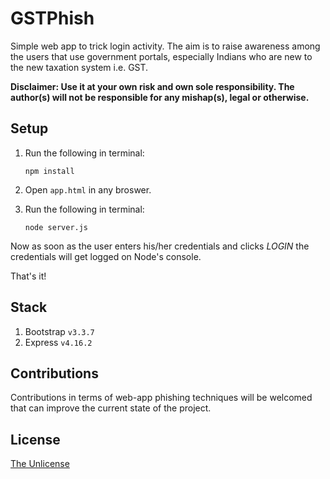 # GSTPhish
Simple web app to trick login activity. The aim is to raise awareness among the users that use government portals, especially Indians who are new to the new taxation system i.e. GST.

**Disclaimer: Use it at your own risk and own sole responsibility. The author(s) will not be responsible for any mishap(s), legal or otherwise.**

## Setup
1. Run the following in terminal:
    ```
    npm install
    ``` 

2. Open `app.html` in any broswer.

3. Run the following in terminal:
    ```$xslt
    node server.js
    ```

Now as soon as the user enters his/her credentials and clicks _LOGIN_ the credentials will get logged on Node's console.

That's it!


## Stack

1. Bootstrap `v3.3.7`
2. Express `v4.16.2`

## Contributions
Contributions in terms of web-app phishing techniques will be welcomed that can improve the current state of the project.

## License
<a href="https://github.com/sahilbabbar/gstphish/blob/master/LICENSE">The Unlicense</a>
